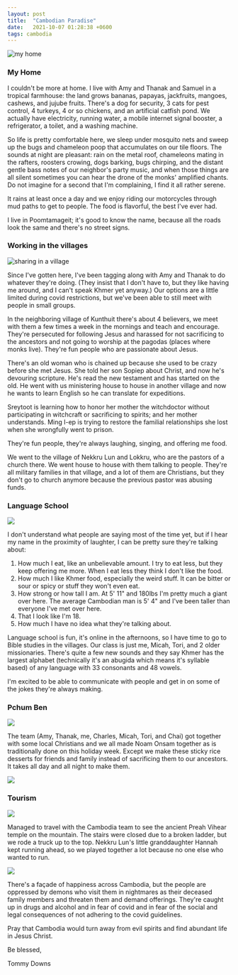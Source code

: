 ```yaml
---
layout: post
title:  "Cambodian Paradise"
date:   2021-10-07 01:28:38 +0600
tags: cambodia
---
```


![my home](/assets/pics/2021-10/house.jpg)

### My Home

I couldn't be more at home. I live with Amy and Thanak and Samuel in a tropical farmhouse: the land grows bananas, papayas, jackfruits, mangoes, cashews, and jujube fruits.  There's a dog for security, 3 cats for pest control, 4 turkeys, 4 or so chickens, and an artificial catfish pond. We actually have electricity, running water, a mobile internet signal booster, a refrigerator, a toilet, and a washing machine. 

So life is pretty comfortable here, we sleep under mosquito nets and sweep up the bugs and chameleon poop that accumulates on our tile floors. The sounds at night are pleasant: rain on the metal roof, chameleons mating in the rafters, roosters crowing, dogs barking, bugs chirping, and the distant gentle bass notes of our neighbor's party music, and when those things are all silent sometimes you can hear the drone of the monks' amplified chants. Do not imagine for a second that I'm complaining, I find it all rather serene.

It rains at least once a day and we enjoy riding our motorcycles through mud paths to get to people. The food is flavorful, the best I've ever had.

I live in Poomtamageit; it's good to know the name, because all the roads look the same and there's no street signs. 

### Working in the villages

![sharing in a village](/assets/pics/2021-10/village.jpg)

Since I've gotten here, I've been tagging along with Amy and Thanak to do whatever they're doing. (They insist that I don't have to, but they like having me around, and I can't speak Khmer yet anyway.) Our options are a little limited during covid restrictions, but we've been able to still meet with people in small groups.

In the neighboring village of Kunthuit there's about 4 believers, we meet with them a few times a week in the mornings and teach and encourage. They're persecuted for following Jesus and harassed for not sacrificing to the ancestors and not going to worship at the pagodas (places where monks live). They're fun people who are passionate about Jesus.

There's an old woman who is chained up because she used to be crazy before she met Jesus. She told her son Sopiep about Christ, and now he's devouring scripture. He's read the new testament and has started on the old. He went with us ministering house to house in another village and now he wants to learn English so he can translate for expeditions.

Sreytoot is learning how to honor her mother the witchdoctor without participating in witchcraft or sacrificing to spirits; and her mother understands. Ming I-ep is trying to restore the familial relationships she lost when she wrongfully went to prison.

They're fun people, they're always laughing, singing, and offering me food.

We went to the village of Nekkru Lun and Lokkru, who are the pastors of a church there. We went house to house with them talking to people. They're all military families in that village, and a lot of them are Christians, but they don't go to church anymore because the previous pastor was abusing funds. 

### Language School

![](/assets/pics/2021-10/standontop.jpg)

I don't understand what people are saying most of the time yet, but if I hear my name in the proximity of laughter, I can be pretty sure they're talking about:

1. How much I eat, like an unbelievable amount. I try to eat less, but they keep offering me more. When I eat less they think I don't like the food.
2. How much I like Khmer food, especially the weird stuff. It can be bitter or sour or spicy or stuff they won't even eat.
3. How strong or how tall I am. At 5' 11" and 180lbs I'm pretty much a giant over here. The average Cambodian man is 5' 4" and I've been taller than everyone I've met over here.
4. That I look like I'm 18.
5. How much I have no idea what they're talking about.

Language school is fun, it's online in the afternoons, so I have time to go to Bible studies in the villages. Our class is just me, Micah, Tori, and 2 older missionaries. There's quite a few new sounds and they say Khmer has the largest alphabet (technically it's an abugida which means it's syllable based) of any language with 33 consonants and 48 vowels.

I'm excited to be able to communicate with people and get in on some of the jokes they're always making.

### Pchum Ben

![](/assets/pics/2021-10/pchum.jpg)

The team (Amy, Thanak, me, Charles, Micah, Tori, and Chai) got together with some local Christians and we all made Noam Onsam together as is traditionally done on this holiday week. Except we make these sticky rice desserts for friends and family instead of sacrificing them to our ancestors. It takes all day and all night to make them.

![](/assets/pics/2021-10/together.jpg)

### Tourism

![](/assets/pics/2021-10/monkey.jpg)

Managed to travel with the Cambodia team to see the ancient Preah Vihear temple on the mountain. The stairs were closed due to a broken ladder, but we rode a truck up to the top. Nekkru Lun's little granddaughter Hannah kept running ahead, so we played together a lot because no one else who wanted to run.

![](/assets/pics/2021-10/hannah.jpg)

There's a façade of happiness across Cambodia, but the people are oppressed by demons who visit them in nightmares as their deceased family members and threaten them and demand offerings. They're caught up in drugs and alcohol and in fear of covid and in fear of the social and legal consequences of not adhering to the covid guidelines.

Pray that Cambodia would turn away from evil spirits and find abundant life in Jesus Christ.

Be blessed,

Tommy Downs
